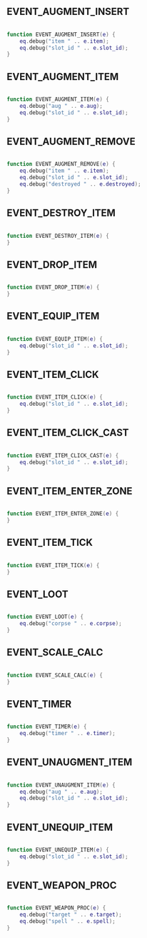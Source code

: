 ## EVENT_AUGMENT_INSERT

``` lua

function EVENT_AUGMENT_INSERT(e) {
	eq.debug("item " .. e.item);
	eq.debug("slot_id " .. e.slot_id);
}
```
## EVENT_AUGMENT_ITEM

``` lua

function EVENT_AUGMENT_ITEM(e) {
	eq.debug("aug " .. e.aug);
	eq.debug("slot_id " .. e.slot_id);
}
```
## EVENT_AUGMENT_REMOVE

``` lua

function EVENT_AUGMENT_REMOVE(e) {
	eq.debug("item " .. e.item);
	eq.debug("slot_id " .. e.slot_id);
	eq.debug("destroyed " .. e.destroyed);
}
```
## EVENT_DESTROY_ITEM

``` lua

function EVENT_DESTROY_ITEM(e) {
}
```
## EVENT_DROP_ITEM

``` lua

function EVENT_DROP_ITEM(e) {
}
```
## EVENT_EQUIP_ITEM

``` lua

function EVENT_EQUIP_ITEM(e) {
	eq.debug("slot_id " .. e.slot_id);
}
```
## EVENT_ITEM_CLICK

``` lua

function EVENT_ITEM_CLICK(e) {
	eq.debug("slot_id " .. e.slot_id);
}
```
## EVENT_ITEM_CLICK_CAST

``` lua

function EVENT_ITEM_CLICK_CAST(e) {
	eq.debug("slot_id " .. e.slot_id);
}
```
## EVENT_ITEM_ENTER_ZONE

``` lua

function EVENT_ITEM_ENTER_ZONE(e) {
}
```
## EVENT_ITEM_TICK

``` lua

function EVENT_ITEM_TICK(e) {
}
```
## EVENT_LOOT

``` lua

function EVENT_LOOT(e) {
	eq.debug("corpse " .. e.corpse);
}
```
## EVENT_SCALE_CALC

``` lua

function EVENT_SCALE_CALC(e) {
}
```
## EVENT_TIMER

``` lua

function EVENT_TIMER(e) {
	eq.debug("timer " .. e.timer);
}
```
## EVENT_UNAUGMENT_ITEM

``` lua

function EVENT_UNAUGMENT_ITEM(e) {
	eq.debug("aug " .. e.aug);
	eq.debug("slot_id " .. e.slot_id);
}
```
## EVENT_UNEQUIP_ITEM

``` lua

function EVENT_UNEQUIP_ITEM(e) {
	eq.debug("slot_id " .. e.slot_id);
}
```
## EVENT_WEAPON_PROC

``` lua

function EVENT_WEAPON_PROC(e) {
	eq.debug("target " .. e.target);
	eq.debug("spell " .. e.spell);
}
```
